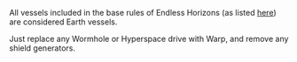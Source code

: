 All vessels included in the base rules of Endless Horizons (as listed
[here](https://ehrpg.github.io/rules/)) are considered Earth vessels.

Just replace any Wormhole or Hyperspace drive with Warp, and remove any
shield generators.
